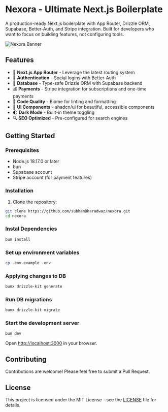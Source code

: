 # Nexora - Ultimate Next.js Boilerplate

A production-ready Next.js boilerplate with App Router, Drizzle ORM, Supabase, Better-Auth, and Stripe integration. Built for developers who want to focus on building features, not configuring tools.

![Nexora Banner](https://github.com/user-attachments/assets/99301b08-e7f4-4bf7-84df-4daef5119157)

## Features

- 🚀 **Next.js App Router** - Leverage the latest routing system
- 🔐 **Authentication** - Social logins with Better-Auth
- 💾 **Database** - Type-safe Drizzle ORM with Supabase backend
- 💰 **Payments** - Stripe integration for subscriptions and one-time payments
- 🧹 **Code Quality** - Biome for linting and formatting
- 🎨 **UI Components** - shadcn/ui for beautiful, accessible components
- 🌓 **Dark Mode** - Built-in theme toggling
- 🔍 **SEO Optimized** - Pre-configured for search engines

## Getting Started

### Prerequisites

- Node.js 18.17.0 or later
- bun
- Supabase account
- Stripe account (for payment features)

### Installation

1. Clone the repository:

```bash
git clone https://github.com/subhamBharadwaz/nexora.git
cd nexora
```

### Instal Dependencies

```bash
bun install
```

### Set up environment variables

```bash
cp .env.example .env
```

### Applying changes to DB

```bash
bunx drizzle-kit generate
```

### Run DB migrations

```bash
bunx drizzle-kit migrate
```

### Start the development server

```bash
bun dev
```

Open <http://localhost:3000> in your browser.

## Contributing

Contributions are welcome! Please feel free to submit a Pull Request.

## License

This project is licensed under the MIT License - see the [LICENSE](https://github.com/subhamBharadwaz/nexora/blob/main/LICENSE.md) file for details.
